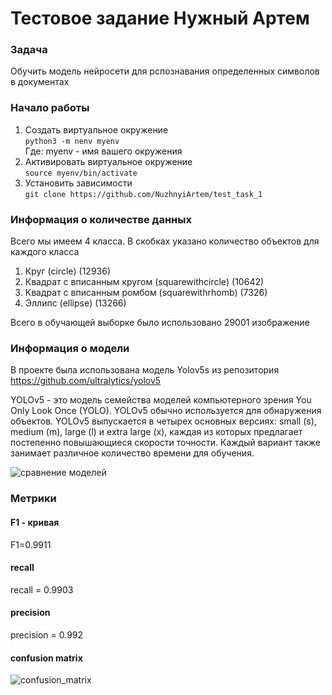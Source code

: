 # Тестовое задание Нужный Артем
### Задача
Обучить модель нейросети для рспознавания определенных символов в документах

### Начало работы
1. Создать виртуальное окружение\
`python3 -m nenv myenv`\
Где: myenv - имя вашего окружения
2. Активировать виртуальное окружение\
`source myenv/bin/activate`
3. Установить зависимости\
`git clone https://github.com/NuzhnyiArtem/test_task_1`


### Информация о количестве данных
Всего мы имеем 4 класса. В скобках указано количество объектов для каждого класса
1. Круг (circle) (12936)
2. Квадрат с вписанным кругом (squarewithcircle) (10642)
3. Квадрат с вписанным ромбом (squarewithrhomb) (7326)
4. Эллипс (ellipse) (13266)
 
Всего в обучающей выборке было использовано 29001 изображение


### Информация о модели
В проекте была использована модель Yolov5s из репозитория https://github.com/ultralytics/yolov5

YOLOv5 - это модель семейства моделей компьютерного зрения You Only Look Once (YOLO). YOLOv5 обычно используется для обнаружения объектов. YOLOv5 выпускается в четырех основных версиях: small (s), medium (m), large (l) и extra large (x), каждая из которых предлагает постепенно повышающиеся скорости точности. Каждый вариант также занимает различное количество времени для обучения.

![сравнение моделей](https://user-images.githubusercontent.com/26833433/155040763-93c22a27-347c-4e3c-847a-8094621d3f4e.png)


### Метрики
#### F1 - кривая
F1=0.9911

#### recall
recall = 0.9903

#### precision
precision = 0.992

#### confusion matrix
![confusion_matrix](https://user-images.githubusercontent.com/116677134/226431144-49838eb7-778c-4207-8729-aae53ebc5b2e.png)

